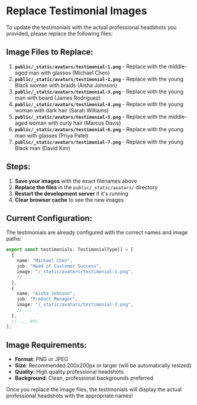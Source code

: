 # Replace Testimonial Images

To update the testimonials with the actual professional headshots you provided, please replace the following files:

## Image Files to Replace:

1. **`public/_static/avatars/testimonial-1.png`** - Replace with the middle-aged man with glasses (Michael Chen)
2. **`public/_static/avatars/testimonial-2.png`** - Replace with the young Black woman with braids (Aisha Johnson)
3. **`public/_static/avatars/testimonial-3.png`** - Replace with the young man with beard (James Rodriguez)
4. **`public/_static/avatars/testimonial-4.png`** - Replace with the young woman with dark hair (Sarah Williams)
5. **`public/_static/avatars/testimonial-5.png`** - Replace with the middle-aged woman with curly hair (Marcus Davis)
6. **`public/_static/avatars/testimonial-6.png`** - Replace with the young man with glasses (Priya Patel)
7. **`public/_static/avatars/testimonial-7.png`** - Replace with the young Black man (David Kim)

## Steps:

1. **Save your images** with the exact filenames above
2. **Replace the files** in the `public/_static/avatars/` directory
3. **Restart the development server** if it's running
4. **Clear browser cache** to see the new images

## Current Configuration:

The testimonials are already configured with the correct names and image paths:

```typescript
export const testimonials: TestimonialType[] = [
  {
    name: "Michael Chen",
    job: "Head of Customer Success",
    image: "/_static/avatars/testimonial-1.png",
    // ...
  },
  {
    name: "Aisha Johnson", 
    job: "Product Manager",
    image: "/_static/avatars/testimonial-2.png",
    // ...
  },
  // ... etc
];
```

## Image Requirements:

- **Format**: PNG or JPEG
- **Size**: Recommended 200x200px or larger (will be automatically resized)
- **Quality**: High quality professional headshots
- **Background**: Clean, professional backgrounds preferred

Once you replace the image files, the testimonials will display the actual professional headshots with the appropriate names! 